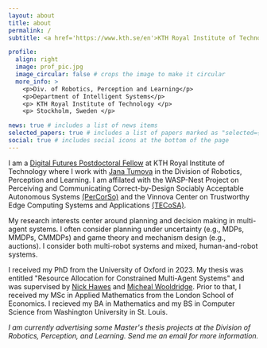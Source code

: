 ```yaml
---
layout: about
title: about
permalink: /
subtitle: <a href='https://www.kth.se/en'>KTH Royal Institute of Technology</a>. Postdoctoral Fellow.

profile:
  align: right
  image: prof_pic.jpg
  image_circular: false # crops the image to make it circular
  more_info: >
    <p>Div. of Robotics, Perception and Learning</p>
    <p>Department of Intelligent Systems</p>
    <p> KTH Royal Institute of Technology </p>
    <p> Stockholm, Sweden </p>

news: true # includes a list of news items
selected_papers: true # includes a list of papers marked as "selected={true}"
social: true # includes social icons at the bottom of the page
---
```


I am a [Digital Futures Postdoctoral Fellow](https://www.digitalfutures.kth.se/research/postdoc-fellowships/postdoc-fellowships-ongoing-projects/designing-rules-for-multi-robot-systems/) at KTH Royal Institute of Technology where I work with [Jana Tumova](https://www.kth.se/profile/tumova) in the Division of Robotics, Perception and Learning. I am affilated with the WASP-Nest Project on Perceiving and Communicating Correct-by-Design Sociably Acceptable Autonomous Systems [(PerCorSo)](https://wasp-sweden.org/nest-project-percorso/) and the Vinnova Center on Trustworthy Edge Computing Systems and Applications [(TECoSA)](https://www.tecosa.center.kth.se/).

My research interests center around planning and decision making in multi-agent systems. I often consider planning under uncertainty (e.g., MDPs, MMDPs, CMMDPs) and game theory and mechanism design (e.g., auctions). I consider both multi-robot systems and mixed, human-and-robot systems.

I received my PhD from the University of Oxford in 2023. My thesis was entitled "Resource Allocation for Constrained Multi-Agent Systems" and was supervised by [Nick Hawes](https://www.robots.ox.ac.uk/~nickh/) and [Micheal Wooldridge](https://www.cs.ox.ac.uk/people/michael.wooldridge/). Prior to that, I received my MSc in Applied Mathematics from the London School of Economics. I recieved my BA in Mathematics and my BS in Computer Science from Washington University in St. Louis.

<i>I am currently advertising some Master's thesis projects at the Division of Robotics, Perception, and Learning. Send me an email for more information.</i>
